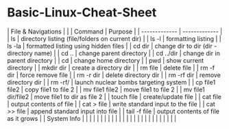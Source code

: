 # Basic-Linux-Cheat-Sheet

| File & Navigations  |  |
| Command  | Purpose |
| ------------- | ------------- |
| ls   | directory listing (file/folders on current dir) |
| ls  -l | formatting listing |
| ls -la  | formatted listing using hidden files |
| cd dir   | change dir to dir (dir - directory name) |
| cd .. | change parent directory |
| cd ../dir | change dir in parent directory |
| cd | change home directory |
| pwd | show current directory |
| mkdir dir | create a directory dir |
| rm file | delete file |
| rm -f dir | force remove file |
| rm -r dir | delete directory dir |
| rm -rf dir | remove directory dir |
| rm -rf/ | launch nuclear bombs targeting system  |
| cp file1 file2 | copy file1 to file 2  |
| mv file1 file2 | move file1 to file 2  |
| mv file1 dir/file2 | move file1 to dir as file 2  |
| touch file | create/update file |
| cat file | output contents of file |
| cat > file | write standard input to the file |
| cat >> file | append standard input into file |
| tail -f file | output contents of file as it grows |
| System Info |  |
|  |  |
|  |  |
|  |  |
|  |  |
|  |  |
|  |  |
|  |  |
|  |  |
